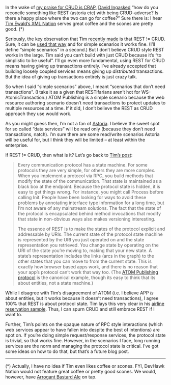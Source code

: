 In the wake of [my praise for CRUD is
CRAP](http://devhawk.net/2007/05/16/Morning+Coffee+78.aspx), [David
Ing](http://www.from9till2.com/)[asked](http://devhawk.net/CommentView,guid,81028fac-5cb1-4ce3-8e71-9d29ec3ce882.aspx#commentstart)
“how do you reconcile something like REST (astoria etc) with being
CRUD-adverse? Is there a happy place where the two can go for coffee?”
Sure there is: I hear [Tim Ewald’s XML
Nation](http://pluralsight.com/blogs/tewald/) serves great coffee and
the scones are pretty good. (\*)

Seriously, the key observation that Tim [recently
made](http://pluralsight.com/blogs/tewald/archive/2007/04/26/46984.aspx)
is that REST != CRUD. Sure, it can be [used that
way](http://en.wikipedia.org/wiki/Atom_Publishing_Protocol) and for
simple scenarios it works fine. (I’ll define “simple scenarios” in a
second.) But I don’t believe CRUD style REST works in the large. Tim
said you can’t build with just CRUD because it’s “to simplistic to be
useful”. I’ll go even more fundamental, using REST for CRUD means having
giving up transactions entirely. I’ve already accepted that building
loosely coupled services means giving up *distributed* transactions. But
the idea of giving up transactions entirely is just crazy talk.

So when I said “simple scenarios” above, I meant “scenarios that don’t
need transactions”. (I take it as a given that RESTifarians aren’t hot
for WS-AtomicTransaction.) ATOM Publishing is a simple scenario because
the web resource authoring scenario doesn’t need transactions to protect
updates to multiple resources at a time. If it did, I don’t believe the
REST as CRUD approach they use would work.

As you might guess then, I’m not a fan of
[Astoria](http://astoria.mslivelabs.com/). I believe the sweet spot for
so called “data services” will be read only (because they don’t need
transactions, natch). I’m sure there are some read/write scenarios
Astoria will be useful for, but I think they will be limited – at least
within the enterprise.

If REST != CRUD, then what is it? Let’s go back to [Tim’s
post](http://pluralsight.com/blogs/tewald/archive/2007/04/26/46984.aspx):

> Every communication protocol has a state machine. For some protocols
> they are very simple, for others they are more complex. When you
> implement a protocol via RPC, you build methods that modify the state
> of the communication. That state is maintained as a black box at the
> endpoint. Because the protocol state is hidden, it is easy to get
> things wrong. For instance, you might call Process before calling
> Init. People have been looking for ways to avoid these problems by
> annotating interface type information for a long time, but I’m not
> aware of any mainstream solutions. The fact that the state of the
> protocol is encapsulated behind method invocations that modify that
> state in non-obvious ways also makes versioning interesting.
>
> The essence of REST is to make the states of the protocol explicit and
> addressable by URIs. The current state of the protocol state machine
> is represented by the URI you just operated on and the state
> representation you retrieved. You change state by operating on the URI
> of the state you’re moving to, making that your new state. A state’s
> representation includes the links (arcs in the graph) to the other
> states that you can move to from the current state. This is exactly
> how browser based apps work, and there is no reason that your app’s
> protocol can’t work that way too. (The [ATOM Publishing
> protocol](http://www.ietf.org/internet-drafts/draft-ietf-atompub-protocol-14.txt)
> is the canonical example, though its easy to think that its about
> entities, not a state machine.)

While I disagree with Tim’s disagreement of ATOM (i.e. I believe APP
*is* about entities, but it works because it doesn’t need transactions),
I agree 100% that REST is about protocol state. Tim lays this very clear
in his [airline reservation
sample](http://pluralsight.com/blogs/tewald/archive/2007/04/27/47031.aspx).
Thus, I can spurn CRUD and still embrace REST if I want to.

Further, Tim’s points on the opaque nature of RPC style interactions
(which web services appear to have fallen into despite the best of
intentions) are spot on. If you’re doing simple request/response
services, the protocol state is trivial, so that works fine. However, in
the scenarios I face, long running services are the norm and managing
the protocol state is critical. I’ve got some ideas on how to do that,
but that’s a future blog post.

------------------------------------------------------------------------

(\*) Actually, I have no idea if Tim even likes coffee or scones. FYI,
DevHawk Nation would not feature great coffee or pretty good scones. We
would, however, have [Arrogant Bastard
Ale](http://www.arrogantbastard.com/index2.html) on tap.
